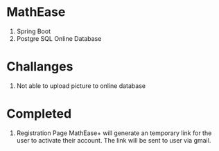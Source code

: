 # MathEase

1. Spring Boot
2. Postgre SQL Online Database

# Challanges
1. Not able to upload picture to online database

# Completed 
1. Registration Page
   MathEase+ will generate an temporary link for the user to activate their account. The link will be sent to user via gmail.
   
